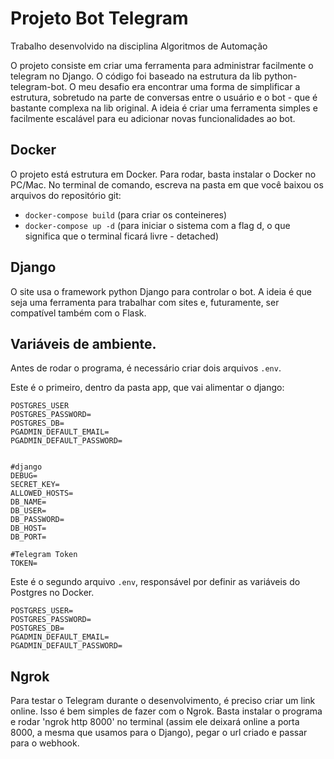 # Projeto Bot Telegram

Trabalho desenvolvido na disciplina Algoritmos de Automação 

O projeto consiste em criar uma ferramenta para administrar facilmente o telegram no Django. O código foi baseado na estrutura da lib python-telegram-bot.
O meu desafio era encontrar uma forma de simplificar a estrutura, sobretudo na parte de conversas entre o usuário e o bot - que é bastante complexa na lib original. A ideia é criar uma ferramenta simples e facilmente escalável para eu adicionar novas funcionalidades ao bot. 

## Docker
O projeto está estrutura em Docker. 
Para rodar, basta instalar o Docker no PC/Mac. No terminal de comando, escreva na pasta em que você baixou os arquivos do repositório git: 
- `docker-compose build` (para criar os conteineres)
- `docker-compose up -d` (para iniciar o sistema com a flag d, o que significa que o terminal ficará livre - detached)

## Django
O site usa o framework python Django para controlar o bot. A ideia é que seja uma ferramenta para trabalhar com sites e, futuramente, ser compatível também com o Flask. 

## Variáveis de ambiente. 
Antes de rodar o programa, é necessário criar dois arquivos `.env`.

Este é o primeiro, dentro da pasta app, que vai alimentar o django:

```
POSTGRES_USER
POSTGRES_PASSWORD=
POSTGRES_DB=
PGADMIN_DEFAULT_EMAIL=
PGADMIN_DEFAULT_PASSWORD=


#django
DEBUG=
SECRET_KEY=
ALLOWED_HOSTS=
DB_NAME=
DB_USER=
DB_PASSWORD=
DB_HOST=
DB_PORT=

#Telegram Token
TOKEN=
```

Este é o segundo arquivo `.env`, responsável por definir as variáveis do Postgres no Docker. 
```
POSTGRES_USER=
POSTGRES_PASSWORD=
POSTGRES_DB=
PGADMIN_DEFAULT_EMAIL=
PGADMIN_DEFAULT_PASSWORD=
```

## Ngrok
Para testar o Telegram durante o desenvolvimento, é preciso criar um link online. Isso é bem simples de fazer com o Ngrok. Basta instalar o programa e rodar 'ngrok http 8000' no terminal (assim ele deixará online a porta 8000, a mesma que usamos para o Django), pegar o url criado e passar para o webhook.
